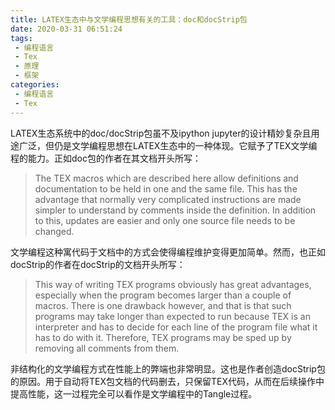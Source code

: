 ```yaml
---
title: LATEX生态中与文学编程思想有关的工具：doc和docStrip包
date: 2020-03-31 06:51:24
tags: 
 - 编程语言
 - Tex
 - 原理
 - 框架
categories: 
 - 编程语言
 - Tex
---
```


LATEX生态系统中的doc/docStrip包虽不及ipython jupyter的设计精妙复杂且用途广泛，但仍是文学编程思想在LATEX生态中的一种体现。它赋予了TEX文学编程的能力。正如doc包的作者在其文档开头所写：

>The TEX macros which are described here allow definitions and documentation to be held in one and the same file. This has the advantage that normally very complicated instructions are made simpler to understand by comments inside the definition. In addition to this, updates are easier and only one source file needs to be changed. 

文学编程这种寓代码于文档中的方式会使得编程维护变得更加简单。然而，也正如docStrip的作者在docStrip的文档开头所写：

>This way of writing TEX programs obviously has great advantages, especially when the program becomes larger than a couple of macros. There is one drawback however, and that is that such programs may take longer than expected to run because TEX is an interpreter and has to decide for each line of the program file what it has to do with it. Therefore, TEX programs may be sped up by removing all comments from them. 

非结构化的文学编程方式在性能上的弊端也非常明显。这也是作者创造docStrip包的原因。用于自动将TEX包文档的代码删去，只保留TEX代码，从而在后续操作中提高性能，这一过程完全可以看作是文学编程中的Tangle过程。
